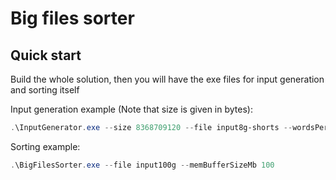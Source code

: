 # Big files sorter

## Quick start

Build the whole solution, then you will have the exe files for input generation and sorting itself

Input generation example (Note that size is given in bytes):

```Powershell
.\InputGenerator.exe --size 8368709120 --file input8g-shorts --wordsPerStrMin 16 --wordsPerStrMax 22 --wordLenMin 7 --wordLenMax 9
```

Sorting example:

```Powershell
.\BigFilesSorter.exe --file input100g --memBufferSizeMb 100
```
